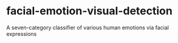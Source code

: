 # facial-emotion-visual-detection
A seven-category classifier of various human emotions via facial expressions
